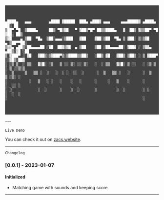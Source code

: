  <!-- prettier-ignore -->
<div style="background-color: #424242; width: 100%;">
<pre>
<span style="background-color: black; color:white;">

    ▄████▄   ▄▄▄        ▄████ ▓█████  ███▄ ▄███▓ ▄▄▄     ▄▄▄█████▓ ▄████▄   ██░ ██
    ▒██▀ ▀█  ▒████▄     ██▒ ▀█▒▓█   ▀ ▓██▒▀█▀ ██▒▒████▄   ▓  ██▒ ▓▒▒██▀ ▀█  ▓██░ ██▒
    ▒▓█    ▄ ▒██  ▀█▄  ▒██░▄▄▄░▒███   ▓██    ▓██░▒██  ▀█▄ ▒ ▓██░ ▒░▒▓█    ▄ ▒██▀▀██░
    ▒▓▓▄ ▄██▒░██▄▄▄▄██ ░▓█  ██▓▒▓█  ▄ ▒██    ▒██ ░██▄▄▄▄██░ ▓██▓ ░ ▒▓▓▄ ▄██▒░▓█ ░██
    ▒ ▓███▀ ░ ▓█   ▓██▒░▒▓███▀▒░▒████▒▒██▒   ░██▒ ▓█   ▓██▒ ▒██▒ ░ ▒ ▓███▀ ░░▓█▒░██▓
    ░ ░▒ ▒  ░ ▒▒   ▓▒█░ ░▒   ▒ ░░ ▒░ ░░ ▒░   ░  ░ ▒▒   ▓▒█░ ▒ ░░   ░ ░▒ ▒  ░ ▒ ░░▒░▒
    ░  ▒     ▒   ▒▒ ░  ░   ░  ░ ░  ░░  ░      ░  ▒   ▒▒ ░   ░      ░  ▒    ▒ ░▒░ ░
    ░          ░   ▒   ░ ░   ░    ░   ░      ░     ░   ▒    ░      ░         ░  ░░ ░
    ░ ░            ░  ░      ░    ░  ░       ░         ░  ░        ░ ░       ░  ░  ░
    ░                                                              ░

</span>
</pre>
</div>
---

    Live Demo

You can check it out on [zacs.website](https://www.zacs.website/cagematch).

---

    Changelog

### [0.0.1] - 2023-01-07

#### Initialized

- Matching game with sounds and keeping score

---
